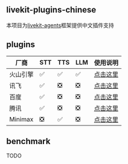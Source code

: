 ## livekit-plugins-chinese

本项目为[livekit-agents](https://github.com/livekit/agents)框架提供中文插件支持


## plugins

| 厂商 | STT | TTS | LLM | 使用说明 |
| ---- | --- | --- | --- | --- |
| 火山引擎 | ✅  | ✅  | ✅  | [点击这里](livekit-plugins/livekit-plugins-volcengine) |
| 讯飞 | ✅  | ❎ | ❎ | [点击这里](livekit-plugins/livekit-plugins-xunfei) |
| 百度 | ✅  | ❎ | ❎ | [点击这里](livekit-plugins/livekit-plugins-baidu) |
| 腾讯 | ✅  | ❎ | ❎ | [点击这里](livekit-plugins/livekit-plugins-tencent) |
| Minimax | ❎ | ✅  | ❎ | [点击这里](livekit-plugins/livekit-plugins-minimax) |



## benchmark

TODO


